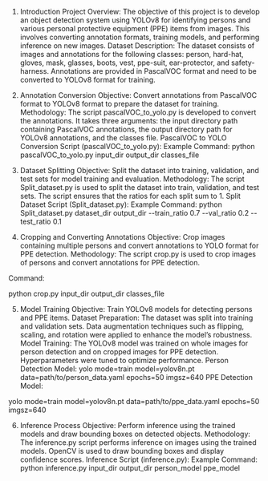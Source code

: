 1. Introduction
Project Overview: The objective of this project is to develop an object detection system using YOLOv8 for identifying persons and various personal protective equipment (PPE) items from images. This involves converting annotation formats, training models, and performing inference on new images.
Dataset Description: The dataset consists of images and annotations for the following classes: person, hard-hat, gloves, mask, glasses, boots, vest, ppe-suit, ear-protector, and safety-harness. Annotations are provided in PascalVOC format and need to be converted to YOLOv8 format for training.

2. Annotation Conversion
Objective: Convert annotations from PascalVOC format to YOLOv8 format to prepare the dataset for training.
Methodology: The script pascalVOC_to_yolo.py is developed to convert the annotations. It takes three arguments: the input directory path containing PascalVOC annotations, the output directory path for YOLOv8 annotations, and the classes file.
PascalVOC to YOLO Conversion Script (pascalVOC_to_yolo.py):
Example Command:
python pascalVOC_to_yolo.py input_dir output_dir classes_file

3. Dataset Splitting
Objective: Split the dataset into training, validation, and test sets for model training and evaluation.
Methodology: The script Split_dataset.py is used to split the dataset into train, validation, and test sets. The script ensures that the ratios for each split sum to 1.
Split Dataset Script (Split_dataset.py):
Example Command:
python Split_dataset.py dataset_dir output_dir --train_ratio 0.7 --val_ratio 0.2 --test_ratio 0.1

4. Cropping and Converting Annotations
Objective: Crop images containing multiple persons and convert annotations to YOLO format for PPE detection.
Methodology: The script crop.py is used to crop images of persons and convert annotations for PPE detection.

Command:

python crop.py input_dir output_dir classes_file



5. Model Training
Objective: Train YOLOv8 models for detecting persons and PPE items.
Dataset Preparation: The dataset was split into training and validation sets. Data augmentation techniques such as flipping, scaling, and rotation were applied to enhance the model’s robustness.
Model Training: The YOLOv8 model was trained on whole images for person detection and on cropped images for PPE detection. Hyperparameters were tuned to optimize performance.
Person Detection Model:
yolo mode=train model=yolov8n.pt data=path/to/person_data.yaml epochs=50 imgsz=640
PPE Detection Model:

yolo mode=train model=yolov8n.pt data=path/to/ppe_data.yaml epochs=50 imgsz=640




6. Inference Process
Objective: Perform inference using the trained models and draw bounding boxes on detected objects.
Methodology: The inference.py script performs inference on images using the trained models. OpenCV is used to draw bounding boxes and display confidence scores.
Inference Script (inference.py):
Example Command:
python inference.py input_dir output_dir person_model ppe_model
